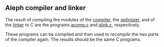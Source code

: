 ## Aleph compiler and linker

The result of compiling the modules of the [compiler](../comp),
the [optimizer](../opt), 
and of the [linker](../link) to C are the programs [acomp.c](acomp.c) 
and [alink.c](alink.c), respectively.

These programs can be compiled and then used to *recompile* the two 
parts of the compiler again. The results should be the same C programs.
